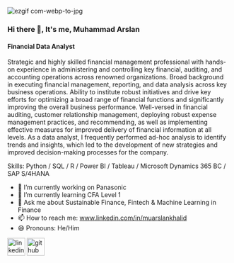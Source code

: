 ![ezgif com-webp-to-jpg](https://github.com/muarslankhalid/muarslankhalid/assets/104303875/8d4c9e22-cce4-4c08-a503-30e0e9d3b426)

### Hi there 👋, It's me, Muhammad Arslan
#### Financial Data Analyst

Strategic and highly skilled financial management professional with hands-on experience in administering and controlling key financial, auditing, and accounting operations across renowned organizations. Broad background in executing financial management, reporting, and data analysis across key business operations. Ability to institute robust initiatives and drive key efforts for optimizing a broad range of financial functions and significantly improving the overall business performance. Well-versed in financial auditing, customer relationship management, deploying robust expense management practices, and recommending, as well as implementing effective measures for improved delivery of financial information at all levels. As a data analyst, I frequently performed ad-hoc analysis to identify trends and insights, which led to the development of new strategies and improved decision-making processes for the company.

Skills: Python / SQL / R / Power BI / Tableau / Microsoft Dynamics 365 BC / SAP S/4HANA

- 🔭 I’m currently working on Panasonic
- 🌱 I’m currently learning CFA Level 1
- 💬 Ask me about Sustainable Finance, Fintech & Machine Learning in Finance
- 📫 How to reach me: www.linkedin.com/in/muarslankhalid
- 😄 Pronouns: He/Him

[<img src='https://cdn.jsdelivr.net/npm/simple-icons@3.0.1/icons/linkedin.svg' alt='linkedin' height='40'>](https://www.linkedin.com/in/muarslankhalid/)
[<img src='https://cdn.jsdelivr.net/npm/simple-icons@3.0.1/icons/github.svg' alt='github' height='40'>](https://github.com/muarslankhalid)
